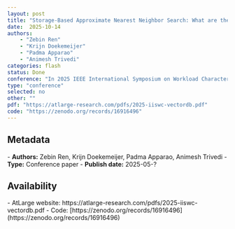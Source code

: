 ```yaml
---
layout: post
title: "Storage-Based Approximate Nearest Neighbor Search: What are the Performance Cost and I/O Characteristics?"
date:  2025-10-14
authors: 
    - "Zebin Ren" 
    - "Krijn Doekemeijer"
    - "Padma Apparao"
    - "Animesh Trivedi" 
categories: flash 
status: Done
conference: "In 2025 IEEE International Symposium on Workload Characterization (IISWC)"
type: "conference"
selected: no
other: ""
pdf: "https://atlarge-research.com/pdfs/2025-iiswc-vectordb.pdf"
code: "https://zenodo.org/records/16916496"
---
```


<h2>Metadata</h2>
- <b>Authors:</b> Zebin Ren, Krijn Doekemeijer, Padma Apparao, Animesh Trivedi
- <b>Type:</b> Conference paper
- <b>Publish date:</b> 2025-05-?

<h2>Availability</h2>
- AtLarge website: https://atlarge-research.com/pdfs/2025-iiswc-vectordb.pdf
- Code: [https://zenodo.org/records/16916496](https://zenodo.org/records/16916496)

